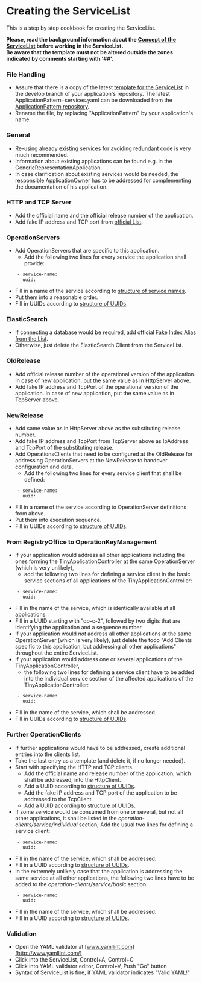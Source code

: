 # Creating the ServiceList

This is a step by step cookbook for creating the ServiceList.  

**Please, read the background information about the [Concept of the ServiceList](../ConceptOfServiceList/ConceptOfServiceList.md) before working in the ServiceList.**   
**Be aware that the template must not be altered outside the zones indicated by comments starting with '##'.**


### File Handling

* Assure that there is a copy of the latest [template for the ServiceList](https://github.com/openBackhaul/ApplicationPattern/blob/develop/ApplicationPattern+services.yaml) in the develop branch of your application's repository. The latest ApplicationPattern+services.yaml can be downloaded from the [ApplicationPattern repository](https://github.com/openBackhaul/ApplicationPattern/tree/develop).  
* Rename the file, by replacing "ApplicationPattern" by your application's name.


### General

* Re-using already existing services for avoiding redundant code is very much recommended.
* Information about existing applications can be found e.g. in the GenericRepresentationApplication.
* In case clarification about existing services would be needed, the responsible ApplicationOwner has to be addressed for complementing the documentation of his application.


### HTTP and TCP Server

* Add the official name and the official release number of the application.
* Add fake IP address and TCP port from [official List](../../TestingApplications/Infrastructure/SdnLaboratory/FakeAddresses/IpAddresses.md).


### OperationServers

* Add OperationServers that are specific to this application.
  * Add the following two lines for every service the application shall provide:  
```
    - service-name:
      uuid:
```
  * Fill in a name of the service according to [structure of service names](../../ElementsApplicationPattern/Names/StructureOfServiceNames/StructureOfServiceNames.md).
  * Put them into a reasonable order.
  * Fill in UUIDs according to [structure of UUIDs](../../ElementsApplicationPattern/Names/StructureOfUuids/StructureOfUuids.md).


### ElasticSearch

* If connecting a database would be required, add official [Fake Index Alias from the List](../../TestingApplications/Infrastructure/SdnLaboratory/FakeAddresses/IndexAliases.md).  
* Otherwise, just delete the ElasticSearch Client from the ServiceList.


### OldRelease

* Add official release number of the operational version of the application. In case of new application, put the same value as in HttpServer above.
* Add fake IP address and TcpPort of the operational version of the application. In case of new application, put the same value as in TcpServer above.


### NewRelease

* Add same value as in HttpServer above as the substituting release number.  
* Add fake IP address and TcpPort from TcpServer above as IpAddress and TcpPort of the substituting release.  
* Add OperationsClients that need to be configured at the OldRelease for addressing OperationServers at the NewRelease to handover configuration and data.  
  * Add the following two lines for every service client that shall be defined:  
```
    - service-name:
      uuid:
```
  * Fill in a name of the service according to OperationServer definitions from above.  
  * Put them into execution sequence.  
  * Fill in UUIDs according to [structure of UUIDs](../../ElementsApplicationPattern/Names/StructureOfUuids/StructureOfUuids.md).  


### From RegistryOffice to OperationKeyManagement

* If your application would address all other applications including the ones forming the TinyApplicationController at the same OperationServer (which is very unlikely),  
  * add the following two lines for defining a service client in the basic service sections of all applications of the TinyApplicationController:  
```
    - service-name:
      uuid:
```
  * Fill in the name of the service, which is identically available at all applications.  
  * Fill in a UUID starting with "op-c-2", followed by two digits that are identifying the application and a sequence number.  
* If your application would _not_ address all other applications at the same OperationServer (which is very likely), just delete the todo "Add Clients specific to this application, but addressing all other applications" throughout the entire ServiceList.  
* If your application would address one or several applications of the TinyApplicationController,  
  * the following two lines for defining a service client have to be added into the individual service section of the affected applications of the TinyApplicationController:  
```
    - service-name:
      uuid:
```
  * Fill in the name of the service, which shall be addressed.
  * Fill in UUIDs according to [structure of UUIDs](../../ElementsApplicationPattern/Names/StructureOfUuids/StructureOfUuids.md).


### Further OperationClients

* If further applications would have to be addressed, create additional entries into the clients list.  
* Take the last entry as a template (and delete it, if no longer needed).  
* Start with specifying the HTTP and TCP clients.  
  * Add the official name and release number of the application, which shall be addressed, into the HttpClient.  
  * Add a UUID according to [structure of UUIDs](../../ElementsApplicationPattern/Names/StructureOfUuids/StructureOfUuids.md).  
  * Add the fake IP address and TCP port of the application to be addressed to the TcpClient.  
  * Add a UUID according to [structure of UUIDs](../../ElementsApplicationPattern/Names/StructureOfUuids/StructureOfUuids.md).  
* If some service would be consumed from one or several, but not all other applications, it shall be listed in the _operation-clients/service/individual_ section; Add the usual two lines for defining a service client:  
```
    - service-name:
      uuid:
```
  * Fill in the name of the service, which shall be addressed.
  * Fill in a UUID according to [structure of UUIDs](../../ElementsApplicationPattern/Names/StructureOfUuids/StructureOfUuids.md). 
* In the extremely unlikely case that the application is addressing the same service at all other applications, the following two lines have to be added to the _operation-clients/service/basic_ section:  
```
    - service-name:
      uuid:
```
  * Fill in the name of the service, which shall be addressed.
  * Fill in a UUID according to [structure of UUIDs](../../ElementsApplicationPattern/Names/StructureOfUuids/StructureOfUuids.md). 


### Validation

* Open the YAML validator at [www.yamllint.com](http://www.yamllint.com/)
* Click into the ServiceList, Control+A, Control+C
* Click into YAML validator editor, Control+V, Push "Go" button
* Syntax of ServiceList is fine, if YAML validator indicates "Valid YAML!"
